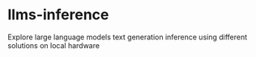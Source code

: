 # llms-inference
Explore large language models text generation inference using different solutions on local hardware
